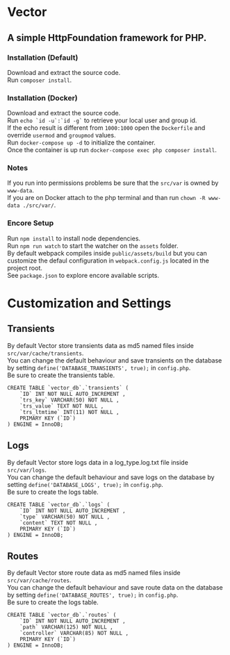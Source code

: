 # Vector
## A simple HttpFoundation framework for PHP.  

### Installation (Default)
Download and extract the source code.  
Run `` composer install ``.  

### Installation (Docker)
Download and extract the source code.  
Run `` echo `id -u`:`id -g` `` to retrieve your local user and group id.  
If the echo result is different from `` 1000:1000 `` open the `` Dockerfile `` and override `` usermod `` and `` groupmod `` values.  
Run `` docker-compose up -d `` to initialize the container.  
Once the container is up run `` docker-compose exec php composer install ``.  

### Notes
If you run into permissions problems be sure that the `` src/var `` is owned by `` www-data ``.  
If you are on Docker attach to the php terminal and than run `` chown -R www-data ./src/var/ ``.  

### Encore Setup
Run `` npm install `` to install node dependencies.  
Run `` npm run watch ``  to start the watcher on the `` assets `` folder.  
By default webpack compiles inside `` public/assets/build `` but you can customize the defaul configuration in `` webpack.config.js `` located in the project root.  
See `` package.json `` to explore encore available scripts.  

# Customization and Settings

## Transients
By default Vector store transients data as md5 named files inside `` src/var/cache/transients ``.  
You can change the default behaviour and save transients on the database by setting `` define('DATABASE_TRANSIENTS', true); `` in `` config.php ``.  
Be sure to create the transients table.
```
CREATE TABLE `vector_db`.`transients` (
    `ID` INT NOT NULL AUTO_INCREMENT , 
    `trs_key` VARCHAR(50) NOT NULL , 
    `trs_value` TEXT NOT NULL , 
    `trs_ltmtime` INT(11) NOT NULL , 
    PRIMARY KEY (`ID`)
) ENGINE = InnoDB; 
```

## Logs
By default Vector store logs data in a log_type.log.txt file inside `` src/var/logs ``.  
You can change the default behaviour and save logs on the database by setting `` define('DATABASE_LOGS', true); `` in `` config.php ``.  
Be sure to create the logs table.  
```
CREATE TABLE `vector_db`.`logs` (
    `ID` INT NOT NULL AUTO_INCREMENT , 
    `type` VARCHAR(50) NOT NULL , 
    `content` TEXT NOT NULL , 
    PRIMARY KEY (`ID`)
) ENGINE = InnoDB; 
```

## Routes
By default Vector store route data as md5 named files inside `` src/var/cache/routes ``.  
You can change the default behaviour and save route data on the database by setting `` define('DATABASE_ROUTES', true); `` in `` config.php ``.  
Be sure to create the logs table.  
```
CREATE TABLE `vector_db`.`routes` (
    `ID` INT NOT NULL AUTO_INCREMENT , 
    `path` VARCHAR(125) NOT NULL , 
    `controller` VARCHAR(85) NOT NULL , 
    PRIMARY KEY (`ID`)
) ENGINE = InnoDB; 
```